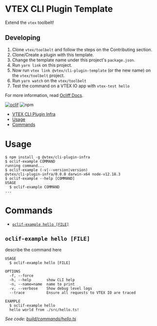 # VTEX CLI Plugin Template

Extend the `vtex` toolbelt!

## Developing

1. Clone `vtex/toolbelt` and follow the steps on the Contributing section.
2. Clone/Create a plugin with this template.
3. Change the template name under this project's `package.json`.
2. Run `yarn link` on this project.
3. Now run `vtex link @vtex/cli-plugin-template` (or the new name) on the `vtex/toolbelt` project.
4. Run `yarn watch` on the `vtex/toolbelt`
5. Test the command on a VTEX IO app with `vtex-test hello`

For more information, read [Ocliff Docs](https://oclif.io/docs/introduction).

[![oclif](https://img.shields.io/badge/cli-oclif-brightgreen.svg)](https://oclif.io)
![npm](https://img.shields.io/npm/v/@vtex/cli-plugin-infra)

<!-- toc -->
* [VTEX CLI Plugin Infra](#vtex-cli-plugin-infra)
* [Usage](#usage)
* [Commands](#commands)
<!-- tocstop -->
# Usage
<!-- usage -->
```sh-session
$ npm install -g @vtex/cli-plugin-infra
$ oclif-example COMMAND
running command...
$ oclif-example (-v|--version|version)
@vtex/cli-plugin-infra/0.0.0 darwin-x64 node-v12.18.3
$ oclif-example --help [COMMAND]
USAGE
  $ oclif-example COMMAND
...
```
<!-- usagestop -->
# Commands
<!-- commands -->
* [`oclif-example hello [FILE]`](#oclif-example-hello-file)

## `oclif-example hello [FILE]`

describe the command here

```
USAGE
  $ oclif-example hello [FILE]

OPTIONS
  -f, --force
  -h, --help       show CLI help
  -n, --name=name  name to print
  -v, --verbose    Show debug level logs
  --trace          Ensure all requests to VTEX IO are traced

EXAMPLE
  $ oclif-example hello
  hello world from ./src/hello.ts!
```

_See code: [build/commands/hello.ts](https://github.com/vtex/cli-plugin-infra/blob/v0.0.0/build/commands/hello.ts)_
<!-- commandsstop -->
